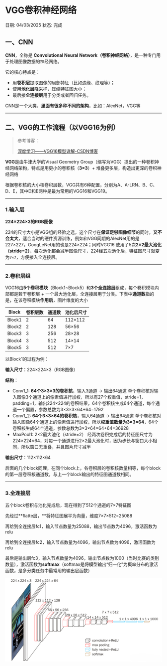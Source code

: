 # VGG卷积神经网络

日期: 04/03/2025
状态: 完成

## 一、CNN

**CNN**，全称是 **Convolutional Neural Network（卷积神经网络）**，是一种专门用于处理图像数据的神经网络。

它的核心特点是：

- 用**卷积层**提取图像的局部特征（比如边缘、纹理等）；
- 使用**池化层**降采样，压缩特征图大小；
- 最后接**全连接层**用于分类或者回归任务。

CNN是一个大类，**里面有很多种不同的架构**，比如：AlexNet，VGG等

---

## **二、VGG的工作流程（以VGG16为例）**

> 参考博客：
> 
> 
> [深度学习——VGG16模型详解-CSDN博客](https://blog.csdn.net/qq_42012782/article/details/123222042)
> 

**VGG**是由牛津大学的Visual Geometry Group（缩写为VGG）提出的一种卷积神经网络架构，特点是用更小的卷积核（**3×3**）+ 堆叠更多层，构造出更深的卷积神经网络

根据卷积核的大小核卷积层数，VGG共有6种配置，分别为A、A-LRN、B、C、D、E，其中D和E两种是最为常用的VGG16和VGG19。

---

### 1.输入层

**224×224×3的RGB图像**

224的尺寸大小是VGG组的经验之选，这个尺寸在**保证足够图像细节**的同时，**又不会太大**，适合当时的硬件资源训练，例如和VGG同期的AlexNet用的是 227×227，GoogLeNet用的也是224×224；同时VGG16 使用了5次**2×2最大池化（stride=2）**，每次池化都会减半图像尺寸，224经五次池化后，特征图尺寸就变为`7×7`，方便接入全连接层。

---

### 2.卷积层组

VGG16由**5个卷积模块**（Block1~Block5）和**3个全连接层**组成，每个卷积模块内部都是若干卷积层 + 一个最大池化层，全连接层用于分类。下表中**通道数**指的是，在该卷积模块**作用后**，图片维度的大小

| Block | 卷积层数 | 通道数 | 池化后尺寸 |
| --- | --- | --- | --- |
| Block1 | 2 | 64 | 112×112 |
| Block2 | 2 | 128 | 56×56 |
| Block3 | 3 | 256 | 28×28 |
| Block4 | 3 | 512 | 14×14 |
| Block5 | 3 | 512 | 7×7 |

以Block1的过程为例：

**输入尺寸**：224×224×3（RGB图像）

**结构**：

- Conv1_1: **64个3×3×3的卷积核**，输入3通道 → 输出64通道
单个卷积核对输入图像3个通道上的像素值进行加权，所以有27个权重值，stride=1，padding=1，输出224×224的卷积结果，64个卷积核生成64个通道，每个通道一个偏置，参数总数为3×3×3×64+64=1792
- Conv1_2: **64个3×3×64的卷积核**，输入64通道 → 输出64通道
单个卷积核对输入图像64个通道上的像素值进行加权，所以**权重值数量为3×3×64**，64个卷积核生成64个通道，参数总数为3×3×64×64+64=36928
- MaxPool1: 2×2最大池化（stride=2）
经两次卷积完成后的特征图尺寸为224×224×64，对每一个通道进行2×2最大池化时，因为步长与窗口大小相同，所以窗口无重叠，并且图片尺寸减半

**输出尺寸**：112×112×64

后面的几个block同理，在同个block上，各卷积层的卷积核数量相等，每个block的第一层卷积核通道数，与上一个block输出的特征图通道数相同。

---

### 3.全连接层

五个block卷积与池化完成后，现在得到了512个通道的7×7特征图

先经过**flatte层，**将特征图展平为向量，维度7×7×512=25088

再给到全连接层fc1，输入节点数量为25088，输出节点数为4096，激活函数为relu

再给到全连接层fc2，输入节点数量为4096，输出节点数为4096，激活函数为relu

最后是输出层fc3，输入节点数量为4096，输出节点数为1000（当时比赛的类别数量），激活函数为**softmax**（softmax是将模型输出“归一化”为概率分布的激活函数，是多分类任务中最常用的输出层函数）

![12e58499589f9f9b8db62909c14a9ba2.png](VGG%E5%8D%B7%E7%A7%AF%E7%A5%9E%E7%BB%8F%E7%BD%91%E7%BB%9C%201cc3f1da2cf580ceb919c5452535fa3b/12e58499589f9f9b8db62909c14a9ba2.png)